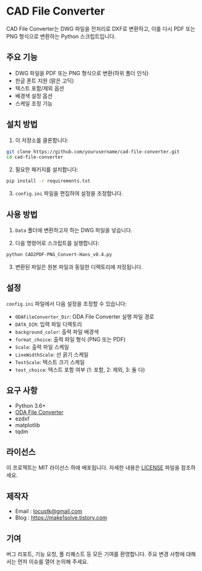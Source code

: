 # CAD File Converter

CAD File Converter는 DWG 파일을 전처리로 DXF로 변환하고, 이를 다시 PDF 또는 PNG 형식으로 변환하는 Python 스크립트입니다.


## 주요 기능

- DWG 파일을 PDF 또는 PNG 형식으로 변환(하위 폴더 인식)
- 한글 폰트 지원 (맑은 고딕)
- 텍스트 포함/제외 옵션
- 배경색 설정 옵션
- 스케일 조정 기능

## 설치 방법

1. 이 저장소를 클론합니다:

```bash
git clone https://github.com/yourusername/cad-file-converter.git
cd cad-file-converter
```

2. 필요한 패키지를 설치합니다:

```bash
pip install -r requirements.txt
```

3. `config.ini` 파일을 편집하여 설정을 조정합니다.

## 사용 방법

1. `Data` 폴더에 변환하고자 하는 DWG 파일을 넣습니다.

2. 다음 명령어로 스크립트를 실행합니다:

```bash
python CAD2PDF-PNG_Convert-Hans_v0.4.py
```

3. 변환된 파일은 원본 파일과 동일한 디렉토리에 저장됩니다.

## 설정

`config.ini` 파일에서 다음 설정을 조정할 수 있습니다:

- `ODAFileConverter_Dir`: ODA File Converter 실행 파일 경로
- `DATA_DIR`: 입력 파일 디렉토리
- `background_color`: 출력 파일 배경색
- `format_choice`: 출력 파일 형식 (PNG 또는 PDF)
- `Scale`: 출력 파일 스케일
- `LineWidthScale`: 선 굵기 스케일
- `TextScale`: 텍스트 크기 스케일
- `text_choice`: 텍스트 포함 여부 (1: 포함, 2: 제외, 3: 둘 다)

## 요구 사항

- Python 3.6+
- [ODA File Converter](https://www.opendesign.com/guestfiles/oda_file_converter)
- ezdxf
- matplotlib
- tqdm

## 라이선스

이 프로젝트는 MIT 라이선스 하에 배포됩니다. 자세한 내용은 [LICENSE](LICENSE) 파일을 참조하세요.


## 제작자

- Email : locustk@gmail.com
- Blog : https://make1solve.tistory.com

## 기여

버그 리포트, 기능 요청, 풀 리퀘스트 등 모든 기여를 환영합니다. 주요 변경 사항에 대해서는 먼저 이슈를 열어 논의해 주세요.
